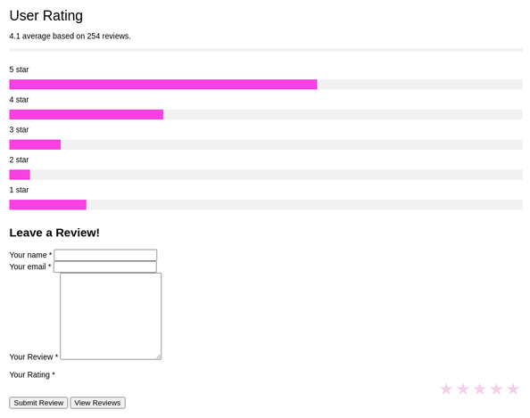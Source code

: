 <!--
  _layouts/default.html
  customization to original Midnight theme
  found through GitHub Pages Themes
 -->
 <meta name="viewport" content="width=device-width, initial-scale=1.0">
<html lang="en-US">
  <head>
    <meta charset="utf-8">
    <meta http-equiv="X-UA-Compatible" content="IE=edge">
    <!-- Begin Jekyll SEO tag v2.8.0 -->
<title>Café Gato | Opening February 2023</title>
<meta name="generator" content="Jekyll v3.9.2" />
<meta property="og:title" content="Café Gato" />
<meta property="og:locale" content="en_US" />
<meta name="description" content="Opening February 2023" />
<meta property="og:description" content="Opening February 2023" />
<link rel="canonical" href="http://0.0.0.0:4001/menu.html" />
<meta property="og:url" content="http://0.0.0.0:4001/menu.html" />
<meta property="og:site_name" content="Café Gato" />
<meta property="og:type" content="website" />
<meta name="twitter:card" content="summary" />
<meta property="twitter:title" content="Café Gato" />
<script type="application/ld+json">
{"@context":"https://schema.org","@type":"WebPage","description":"Opening February 2023","headline":"Café Gato","url":"http://0.0.0.0:4001/menu.html"}</script>
<!-- End Jekyll SEO tag -->
    <link rel="stylesheet" href="/assets/css/style.css?v=d264d69bbf7c2f03d9740b370367f0c799fbe57e">
    <script src="https://code.jquery.com/jquery-1.12.4.min.js" integrity="sha256-ZosEbRLbNQzLpnKIkEdrPv7lOy9C27hHQ+Xp8a4MxAQ=" crossorigin="anonymous"></script>
    <script src="/assets/js/respond.js"></script>
    <!--[if lt IE 9]>
      <script src="//html5shiv.googlecode.com/svn/trunk/html5.js"></script>
    <![endif]-->
    <!--[if lt IE 8]>
    <link rel="stylesheet" href="/assets/css/ie.css">
    <![endif]-->
    <meta name="viewport" content="width=device-width, initial-scale=1, user-scalable=no">
    <!-- start custom head snippets, customize with your own _includes/head-custom.html file -->
<!-- Setup theme-color -->
<!-- start theme color meta headers -->
<meta name="theme-color" content="#353535">
<meta name="msapplication-navbutton-color" content="#353535">
<meta name="apple-mobile-web-app-status-bar-style" content="black-translucent">
<!-- end theme color meta headers -->
<!-- Setup Google Analytics -->
<!-- You can set your favicon here -->
<!-- link rel="shortcut icon" type="image/x-icon" href="/favicon.ico" -->
<!-- end custom head snippets -->

  </head>
  <style>
.bodydefault {
      font-family: 'OpenSansRegular', Geneva, Verdana, sans-serif;
      color: black;
      background: white;
      width: 100%;
    }
  <link rel="stylesheet" href="https://cdn.korzh.com/metroui/v4.5.1/css/metro-all.min.css">



   </style>
  <body class="bodydefault">
    <div class="wrapper">
      <section>
        <!-- nighthawk coding society has altered arrangement and inserted navigation that is updated in independent file -->
        <div id="title">
          <meta name="viewport" content="width=device-width, initial-scale=1">
<style>
    .navbar {
        transform: translateX(-13.7%);
        overflow: visible;
        background-color: #FF921E;
        position: fixed;
        top: 0;
        width: 100%;
        font-family: Impact, Haettenschweiler, 'Arial Narrow Bold', sans-serif;
        font-size: 200%;
        z-index: 999;
    }
    .headlink {
        float: left;
        display: block;
        color: rgb(249, 238, 238);
        text-decoration-color: rgb(0, 0, 0);
        text-align: center;
        padding: 14px 16px;
        font-family:Verdana, Geneva, Tahoma, sans-serif;
        font-size: 100%;
        text-shadow: 4px 4px 5px rgb(148, 66, 16);
        font-variant: small-caps;
    }
    .headlink:hover {
        text-decoration-color: #67401B;
    }
    .starbutton{
    background: url('http://imgur.com/I0EwG.png') transparent;
    height: 18px;
    width: 15px;
    border: none;
    }
    {
    margin: 0;
    padding: 0;
}
.rate:not(:checked) > input {
    position:absolute;
    top:-9999px;
}
.rate:not(:checked) > label {
    float:right;
    width:1em;
    overflow:hidden;
    white-space:nowrap;
    cursor:pointer;
    font-size:30px;
    color:rgb(244, 206, 234);
}
.rate:not(:checked) > label:before {
    content: '★ ';
}
.rate > input:checked ~ label {
    color: #F840E3;
}
.popup{
      width: 400px; 
      background: #fff;
      border-radius: 6px;
      position: absolute;
      top: 0;
      left: 50%;
      transform: translate(-50%, -4%) scale(1);
      visibility: hidden;
      transition: transform 0.4s, top 0.4s;
    }
.open-popup{
      visibility: visible;
      top: 50%
      transform: translate(-50%, -50%) scale(1);
    }
.popup img{
      width: 100px;
      margin-top: -50px;
      border-radius: 50%
    }
* {
 box-sizing: border-box;
}
body {
 font-family: Arial;
 margin: 0 auto; /* Center website */
  max-width: 9000px; /* Max width */
  padding: 20px;
}
.heading {
 font-size: 25px;
 margin-right: 25px;
}
.fa {
 font-size: 25px;
}
.checked {
  color: orange;
}
/* Three column layout */
.side {
 float: left;
  width: 15%;
  margin-top: 10px;
}
.middle {
  float: left;
  width: 70%;
  margin-top: 10px;
}
/* Place text to the right */
.right {
 text-align: right;
}
/* Clear floats after the columns */
.row:after {
  content: "";
  display: table;
  clear: both;
}
/* The bar container */
.bar-container {
 width: 100%;
 background-color: #F1F1F1;
 text-align: center;
 color: white;
}
.bar-5 {width: 60%; height: 18px; background-color: #F840E3;}
.bar-4 {width: 30%; height: 18px; background-color: #F840E3;}
.bar-3 {width: 10%; height: 18px; background-color: #F840E3;}
.bar-2 {width: 4%; height: 18px; background-color: #F840E3;}
.bar-1 {width: 15%; height: 18px; background-color: #F840E3;}
/* Responsive layout - make the columns stack on top of each other instead of next to each other */
@media (max-width: 20000px) {
  .side, .middle {
    width: 100%;
  }
  /* Hide the right column on small screens */
  .right {
   display: none;
  }
}
</style>



<!-- Stars-->
<link rel="stylesheet" href="https://cdnjs.cloudflare.com/ajax/libs/font-awesome/4.7.0/css/font-awesome.min.css">
<span class="heading">User Rating</span>
<span class="fa fa-star checked"></span>
<span class="fa fa-star checked"></span>
<span class="fa fa-star checked"></span>
<span class="fa fa-star checked"></span>
<span class="fa fa-star"></span>
<p>4.1 average based on 254 reviews.</p>
<hr style="border:3px solid #F1F1F1">
<div class="row">
  <div class="side">
    <div>5 star</div>
  </div>
  <div class="middle">
    <div class="bar-container">
      <div class="bar-5"></div>
    </div>
  </div>
  <div class="side right">
    <div>150</div>
  </div>
  <div class="side">
    <div>4 star</div>
  </div>
  <div class="middle">
    <div class="bar-container">
      <div class="bar-4"></div>
    </div>
  </div>
  <div class="side right">
    <div>63</div>
  </div>
  <div class="side">
    <div>3 star</div>
  </div>
  <div class="middle">
    <div class="bar-container">
      <div class="bar-3"></div>
    </div>
  </div>
  <div class="side right">
    <div>15</div>
  </div>
  <div class="side">
    <div>2 star</div>
  </div>
  <div class="middle">
    <div class="bar-container">
      <div class="bar-2"></div>
    </div>
  </div>
  <div class="side right">
    <div>6</div>
  </div>
  <div class="side">
    <div>1 star</div>
  </div>
  <div class="middle">
    <div class="bar-container">
      <div class="bar-1"></div>
    </div>
  </div>
  <div class="side right">
    <div>20</div>
  </div>
</div>

<div id="respond">
  <h2>Leave a Review!</h2>
  <form action="post_comment.php" method="post" id="commentform">
    <label for="comment_author" class="required">Your name *</label>
    <input type="text" name="comment_author" id="comment_author" value="" tabindex="1" required="required"><br>
    <label for="email" class="required">Your email *</label>
    <input type="email" name="email" id="email" value="" tabindex="2" required="required"><br>
    <label for="comment" class="required">Your Review *</label>
    <textarea name="comment" id="comment" rows="10" tabindex="4"  required="required"></textarea><br>
    <input type="hidden" name="comment_post_ID" value="1" id="comment_post_ID" />
    <input type="hidden" name="comment_post_ID" value="<?php echo($comment_post_ID); ?>" id="comment_post_ID" />
    <br>
    <label class="required">Your Rating *</label>
                  <div class="rate">
                    <input type="radio" id="star5" name="rate" value="5" />
                    <label for="star5" title="text"></label>
                    <input type="radio" id="star4" name="rate" value="4" />
                    <label for="star4" title="text"></label>
                    <input type="radio" id="star3" name="rate" value="3" />
                    <label for="star3" title="text"></label>
                    <input type="radio" id="star2" name="rate" value="2" />
                    <label for="star2" title="text"></label>
                    <input type="radio" id="star1" name="rate" value="1" />
                    <label for="star1" title="text"></label>
                  </div>
    <br>
    <br>
    <input name="submit" type="submit" value="Submit Review" class="btn" onclick = "openPopup()" />
    <input name="view" type="submit" value="View Reviews" class="btn" onclick = "createTable()" />
  </form>
</div>
<head>
<meta name="viewport" content="width=device-width, initial-scale=1">
<!-- Font Awesome Icon Library -->
<link rel="stylesheet" href="https://cdnjs.cloudflare.com/ajax/libs/font-awesome/4.7.0/css/font-awesome.min.css">
<style>
* {
  box-sizing: border-box;
}

<!--- Nav bar--->
<p class="navbar">
    <table class="navbar">
        <tr>
            <td><a href="."><img src="/images/Studio_Project.png" width="150px"></a></td><!--ABOUT US IN HERE-->
            <td><a href="cats" class="headlink">Cats</a></td>
            <td><a href="menu" class="headlink">Menu</a></td>
            <td><a href="hours" class="headlink">Hours</a></td>
            <td><a href="events" class="headlink">Events</a></td>
            <td><a href="shop" class="headlink">Shop</a></td>
        </tr>
    </table>
</p>
          <br>
        </div>
        <!-- this is Jekyll magic, each md file in site will be inserted here -->
        
<!--- Pop up CSS--->
<body>
  <div class="container">
    <div class="popup" id="popup">
      <img src="/images/tick1.png">
      <h2>Thank you!</h2>
      <p>Your review has been successfully recorded.</p>
      <button type="button" onclick = "closePopup()">OK</button>
    </div>
  </div>
<script>
let popup = document.getElementById("popup");
function openPopup(){
    popup.classList.add("open-popup");
}
function closePopup(){
    popup.classList.remove("open-popup");
}
</script>
</body>

    <tbody id="data-output">
     <!-- from js file -->
    </tbody>
  

<head>
<style>
#panel, .flip {
  font-size: 16px;
  padding: 10px;
  text-align: center;
  background-color: #AA336A;
  color: white;
  border: solid 1px #A6D8A8;
  margin: auto;
}
#panel {
  display: none;
}
</style>

<!--- See other reviews--->
<script>
    let sorted = false;
    var pulldata = "";

    const read_url = "http://localhost:5000/";
    const read_options = {
        method: 'GET', // *GET, POST, PUT, DELETE, etc.
        mode: 'cors', // no-cors, *cors, same-origin
        cache: 'default', // *default, no-cache, reload, force-cache, only-if-cached
        credentials: 'omit', // include, *same-origin, omit
        headers: {
        'Content-Type': 'application/json'
        // 'Content-Type': 'application/x-www-form-urlencoded',
        },
    };
    function createTable() {
        // fetch the API
        fetch(read_url, read_options)
            // response is a RESTful "promise" on any successful fetch
            .then(response => {
            // check for response errors
            if (response.status !== 200) {
                const errorMsg = 'Database response error: ' + response.status;
                console.log(errorMsg);
            }
            // valid response will have json data
            response.json().then(data => {table_Make(data)})
        });
    };
    

<p class="flip" onclick="createTable()">See Other Reviews</p>
<div id="panel">

<th><button class="btn" id="viewreviews" style="display:none" onclick="createTable()">See Other Reviews</button></th> 








